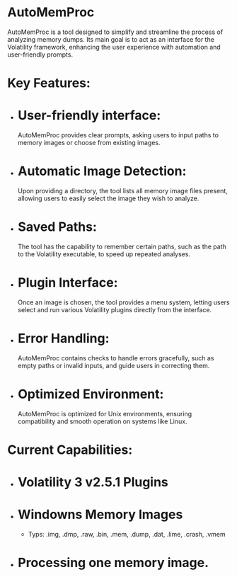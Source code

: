  # AutoMemProc
AutoMemProc is a tool designed to simplify and streamline the process of analyzing memory dumps. Its main goal is to act as an interface for the Volatility framework, enhancing the user experience with automation and user-friendly prompts.
    
# Key Features:
 - # User-friendly interface: 
   AutoMemProc provides clear prompts, asking users to input paths to memory images or choose from existing images.
 - # Automatic Image Detection: 
   Upon providing a directory, the tool lists all memory image files present, allowing users to easily select the image 
     they wish to analyze.
 - # Saved Paths: 
   The tool has the capability to remember certain paths, such as the path to the Volatility executable, to speed up 
     repeated analyses.
 - # Plugin Interface: 
   Once an image is chosen, the tool provides a menu system, letting users select and run various Volatility plugins 
     directly from the interface.
 - # Error Handling: 
   AutoMemProc contains checks to handle errors gracefully, such as empty paths or invalid inputs, and guide users in 
    correcting them.
 - # Optimized Environment:
   AutoMemProc is optimized for Unix environments, ensuring compatibility and smooth operation on systems like Linux.

# Current Capabilities:
 - # Volatility 3 v2.5.1 Plugins
 - # Windowns Memory Images
   - Typs: .img, .dmp, .raw, .bin, .mem, .dump, .dat, .lime, .crash, .vmem
 - # Processing one memory image. 

 
